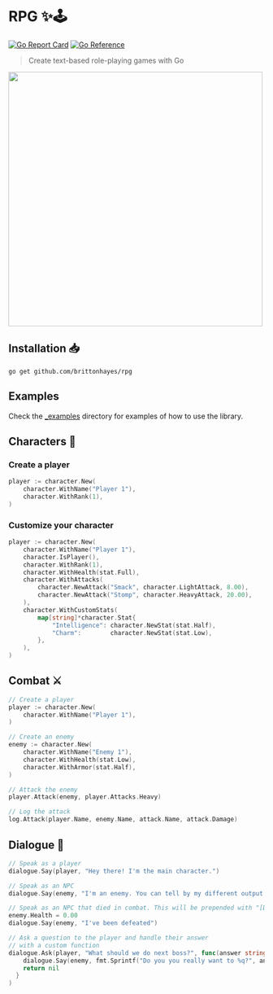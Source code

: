 # RPG ✨🕹️

[![Go Report Card](https://goreportcard.com/badge/github.com/brittonhayes/rpg)](https://goreportcard.com/report/github.com/brittonhayes/rpg)
[![Go Reference](https://pkg.go.dev/badge/github.com/brittonhayes/rpg.svg)](https://pkg.go.dev/github.com/brittonhayes/rpg)

> Create text-based role-playing games with Go

<image src="./logo.png" width=500/>

## Installation 📥

```shell
go get github.com/brittonhayes/rpg
```

## Examples

Check the [_examples](./_examples) directory for examples of how to use the library.

## Characters 👥

### Create a player

```go
player := character.New(
    character.WithName("Player 1"),
    character.WithRank(1),
)
```

### Customize your character

```go
player := character.New(
    character.WithName("Player 1"),
    character.IsPlayer(),
    character.WithRank(1),
    character.WithHealth(stat.Full),
    character.WithAttacks(
        character.NewAttack("Smack", character.LightAttack, 8.00),
        character.NewAttack("Stomp", character.HeavyAttack, 20.00),
    ),
    character.WithCustomStats(
        map[string]*character.Stat{
            "Intelligence": character.NewStat(stat.Half),
            "Charm":        character.NewStat(stat.Low),
        },
    ),
)
```

## Combat ⚔️

```go
// Create a player
player := character.New(
    character.WithName("Player 1"),
)

// Create an enemy
enemy := character.New(
    character.WithName("Enemy 1"),
    character.WithHealth(stat.Low),
    character.WithArmor(stat.Half),
)

// Attack the enemy
player.Attack(enemy, player.Attacks.Heavy)

// Log the attack
log.Attack(player.Name, enemy.Name, attack.Name, attack.Damage)
```

## Dialogue 💬

```go
// Speak as a player
dialogue.Say(player, "Hey there! I'm the main character.")

// Speak as an NPC
dialogue.Say(enemy, "I'm an enemy. You can tell by my different output color.")

// Speak as an NPC that died in combat. This will be prepended with "[DEAD]".
enemy.Health = 0.00
dialogue.Say(enemy, "I've been defeated")

// Ask a question to the player and handle their answer
// with a custom function
dialogue.Ask(player, "What should we do next boss?", func(answer string) error {
    dialogue.Say(enemy, fmt.Sprintf("Do you you really want to %q?", answer))
    return nil
  }
)
```
